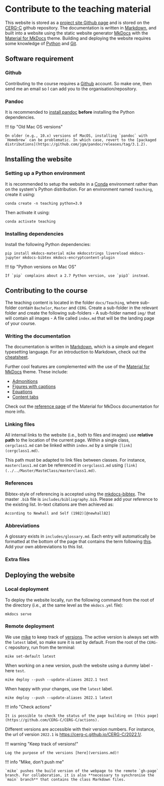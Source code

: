 # Contribute to the teaching material

This website is stored as a [project site Github page](https://pages.github.com) and is stored on the [CERG-C](https://github.com/CERG-C/CERG-C) github repository. The documentation is written in [Markdown](https://www.markdownguide.org), and built into a website using the static website generator [MkDocs](https://www.mkdocs.org) with the [Material for MkDocs](https://squidfunk.github.io/mkdocs-material/) theme. Building and deploying the website requires some knowledge of [Python](https://www.python.org) and [Git](https://git-scm.com).

## Software requirement

### Github 

Contributing to the course requires a [Github](https://github.com) account. So make one, then send me an email so I can add you to the organisation/repository.

### Pandoc 

It is recommended to [install pandoc](https://pandoc.org) **before** installing the Python dependencies. 

!!! tip "Old Mac OS versions"

    On older (e.g., 10.x) versions of MacOS, installing `pandoc` with `Homebrew` can be problematic. In which case, revert to the [packaged distributions](https://github.com/jgm/pandoc/releases/tag/3.1.2). 


## Installing the website

### Setting up a Python environment 

It is recommended to setup the website in a [Conda](https://docs.conda.io/projects/conda/en/latest/index.html) environment rather than on the system's Python distribution. For an environment named `teaching`, create it using:

```
conda create -n teaching python=3.9
```

Then activate it using:

```
conda activate teaching 
```

### Installing dependencies

Install the following Python dependencies:

```
pip install mkdocs-material mike mkdocstrings livereload mkdocs-jupyter mkdocs-bibtex mkdocs-encryptcontent-plugin
```

!!! tip "Python versions on Mac OS"

    If `pip` complains about a 2.7 Python version, use `pip3` instead.

<!-- mkpdfs-mkdocs
pip install weasyprint==52.5
pip install mkdocs-encryptcontent-plugin
pip install mike -->

## Contributing to the course

The teaching content is located in the folder `docs/Teaching`, where sub-folder contain `Bachelor`, `Master` and `CERG`. Create a sub-folder in the relevant folder and create the following sub-folders
    - A sub-folder named `img/` that will contain all images
    - A file called `index.md` that will be the landing page of your course.



### Writing the documentation

The documentation is written in [Markdown](https://www.markdownguide.org), which is a simple and elegant typesetting language. For an introduction to Markdown, check out the [cheatsheet](https://www.markdownguide.org/cheat-sheet/).

Further cool features are complemented with the use of the [Material for MkDocs](https://squidfunk.github.io/mkdocs-material/) theme. These include:

- [Admonitions](https://squidfunk.github.io/mkdocs-material/reference/images/#usage)
- [Figures with captions](https://squidfunk.github.io/mkdocs-material/reference/images/#usage)
- [Equations](https://squidfunk.github.io/mkdocs-material/reference/mathjax/#usage)
- [Content tabs](https://squidfunk.github.io/mkdocs-material/reference/content-tabs/#usage)

Check out the [reference page](https://squidfunk.github.io/mkdocs-material/reference/) of the Material for MkDocs documentation for more info.

### Linking files

All internal links to the website (i.e., both to files and images) use **relative path** to the location of the current page. Within a single class, `cergclass1.md` can be linked within `index.md` by a simple `[link](cergclass1.md)`. 

This path must be adapted to link files between classes. For instance, `masterclass1.md` can be referenced in `cergclass1.md` using `[link](../../Master/MasteClass/masterclass1.md)`.


### References

Bibtex-style of referencing is accepted using the [mkdocs-bibtex](https://github.com/shyamd/mkdocs-bibtex). The master `.bib` file is `includes/bibliography.bib`. Please add your reference to the existing list. In-text citations are then achieved as:

``` pango
According to Newhall and Self (1982)[@newhall82]
```

### Abbreviations    

A glossary exists in `includes/glossary.md`. Each entry will automatically be formatted at the bottom of the page that contains the term following [this](https://squidfunk.github.io/mkdocs-material/reference/tooltips/#adding-abbreviations). Add your own abbreviations to this list. 

### Extra files 



## Deploying the website

### Local deployment

To deploy the website locally, run the following command from the root of the directory (i.e., at the same level as the `mkdocs.yml` file):

```
mkdocs serve
```

### Remote deployment

We use [mike](https://github.com/jimporter/mike) to keep track of [versions](versions.md). The active version is always set with the `latest` label, so make sure it is set by default. From the root of the `CERG-C` repository, run from the terminal:

```
mike set-default latest
```

When working on a new version, push the website using a dummy label - here `test`.

```
mike deploy --push --update-aliases 2022.1 test
```

When happy with your changes, use the `latest` label.

```
mike deploy --push --update-aliases 2022.1 latest
```

!!! info "Check actions"

    It is possible to check the status of the page building on [this page](https://github.com/CERG-C/CERG-C/actions).

Different versions are accessible with their version numbers. For instance, the url of version `2022.1` is https://cerg-c.github.io/CERG-C/2022.1/. 

!!! warning "Keep track of versions!"

    Log the purpose of the versions [here](versions.md)!

!!! info "Mike, don't push me"

    `mike` pushes the build version of the webpage to the remote `gh-page` branch. For collaboration, it is also **necessary to synchronise the `main` branch** that contains the class Markdown files.


<!-- ### Old website version

The website was initially stored as an [organisation site Github page](https://pages.github.com) in the repo [CERG-C.github.io](https://github.com/CERG-C/CERG-C.github.io), for which deployment was done with:

```
mkdocs gh-deploy --force --remote-branch main --config-file mkdocs.yml
``` -->

<!-- ### Checklist before deploying -->
